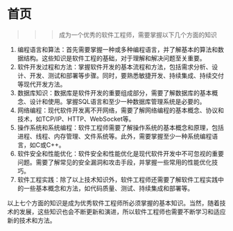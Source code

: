 # 首页
>>> 成为一个优秀的软件工程师，需要掌握以下几个方面的知识

1. 编程语言和算法：首先需要掌握一种或多种编程语言，并了解基本的算法和数据结构。这些知识是软件工程的基础，对于理解和解决问题至关重要。
2. 软件开发过程和方法：掌握软件开发的基本流程和方法，包括需求分析、设计、开发、测试和部署等步骤。同时，要熟悉敏捷开发、持续集成、持续交付等现代开发方法。
3. 数据库知识：数据库是软件开发的重要组成部分，需要了解数据库的基本概念、设计和使用。掌握SQL语言和至少一种数据库管理系统是必要的。
4. 网络编程：现代软件开发离不开网络，需要了解网络编程的基本概念、协议和技术，如TCP/IP、HTTP、WebSocket等。
5. 操作系统和系统编程：软件工程师需要了解操作系统的基本概念和原理，包括进程、线程、内存管理、文件系统等。此外，需要掌握至少一种系统编程语言，如C或C++。
6. 软件安全和性能优化：软件安全和性能优化是现代软件开发中不可忽视的重要问题。需要了解常见的安全漏洞和攻击手段，并掌握一些常用的性能优化技巧。
7. 软件工程实践：除了以上技术知识外，软件工程师还需要了解软件工程实践中的一些基本概念和方法，如代码质量、测试、持续集成和部署等。
   
以上七个方面的知识是成为优秀软件工程师所必须掌握的基本知识。当然，随着技术的发展，这些知识也会不断更新和演进，所以软件工程师也需要不断学习和适应新的技术和方法。

